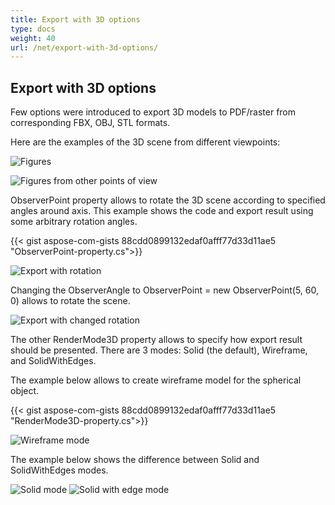 ```yaml
---
title: Export with 3D options
type: docs
weight: 40
url: /net/export-with-3d-options/
---
```


## **Export with 3D options**

Few options were introduced to export 3D models to PDF/raster from corresponding FBX, OBJ, STL formats.

Here are the examples of the 3D scene from different viewpoints:

![Figures](/_assets/fig1.png)

![Figures from other points of view](/_assets/fig2.png)

ObserverPoint property allows to rotate the 3D scene according to specified angles around axis. This example shows the code and export result using some arbitrary rotation angles.

{{< gist aspose-com-gists 88cdd0899132edaf0afff77d33d11ae5 "ObserverPoint-property.cs">}}


![Export with rotation](/_assets/fig3.png)

Changing the ObserverAngle to ObserverPoint = new ObserverPoint(5, 60, 0) allows to rotate the scene.

![Export with changed rotation](/_assets/fig4.png)

The other RenderMode3D property allows to specify how export result should be presented. There are 3 modes: Solid (the default), Wireframe, and SolidWithEdges.

The example below allows to create wireframe model for the spherical object.

{{< gist aspose-com-gists 88cdd0899132edaf0afff77d33d11ae5 "RenderMode3D-property.cs">}}

![Wireframe mode](/_assets/fig5.png)

The example below shows the difference between Solid and SolidWithEdges modes.

![Solid mode](/_assets/fig6.png)
![Solid with edge mode](/_assets/fig7.png)
